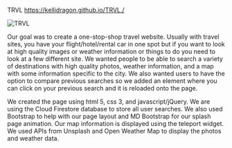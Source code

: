 TRVL
https://kellidragon.github.io/TRVL./

![TRVL](/assets/images/trvl.png)

Our goal was to create a one-stop-shop travel website.  Usually with travel sites, you have your flight/hotel/rental car in one spot but if you want to look at high quality images or weather information or things to do you need to look at a few different site. We wanted people to be able to search a variety of destinations with high quality photos, weather information, and a map with some information specific to the city.  We also wanted users to have the option to compare previous searches so we added an element where you can click on your previous search and it is reloaded onto the page.

We created the page using html 5, css 3, and javascript/jQuery.  We are using the Cloud Firestore database to store all user searches.  We also used Bootstrap to help with our page layout and MD Bootstrap for our splash page animation.  Our map information is displayed using the teleport widget. We used APIs from Unsplash and Open Weather Map to display the photos and weather data. 

